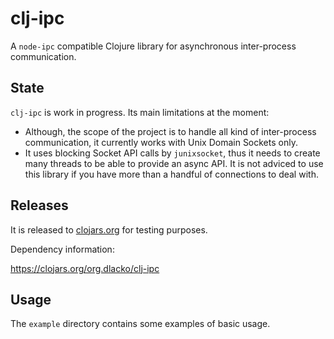 # clj-ipc

A `node-ipc` compatible Clojure library for asynchronous inter-process communication.

## State

`clj-ipc` is work in progress. Its main limitations at the moment:
* Although, the scope of the project is to handle all kind of inter-process
communication, it currently works with Unix Domain Sockets only.
* It uses blocking Socket API calls by `junixsocket`, thus it needs to create
many threads to be able to provide an async API. It is not adviced to use this library if you have more
than a handful of connections to deal with.

## Releases

It is released to [clojars.org](https://clojars.org) for testing purposes.

Dependency information:

https://clojars.org/org.dlacko/clj-ipc

## Usage

The `example` directory contains some examples of basic usage.
